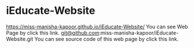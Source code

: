 # iEducate-Website
https://miss-manisha-kapoor.github.io/iEducate-Website/ You can see Web Page by click this link.
git@github.com:miss-manisha-kapoor/iEducate-Website.git You can see source code of this web page by click this link.
